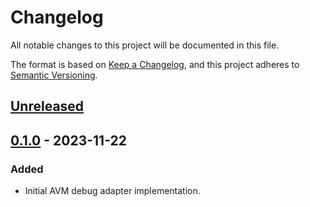 # Changelog

All notable changes to this project will be documented in this file.

The format is based on [Keep a Changelog](https://keepachangelog.com/en/1.0.0/),
and this project adheres to [Semantic Versioning](https://semver.org/spec/v2.0.0.html).

## [Unreleased]

## [0.1.0] - 2023-11-22

### Added

- Initial AVM debug adapter implementation.

[unreleased]: https://github.com/algorand/avm-debugger/compare/v0.1.0...HEAD
[0.1.0]: https://github.com/algorand/avm-debugger/releases/tag/v0.1.0
